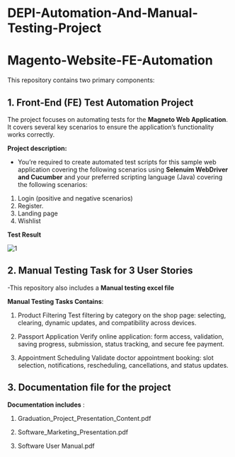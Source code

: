 # DEPI-Automation-And-Manual-Testing-Project
# Magento-Website-FE-Automation

This repository contains two primary components:

## 1. Front-End (FE) Test Automation Project
The project focuses on automating tests for the **Magneto Web Application**. It covers several key scenarios to ensure the application’s functionality works correctly.

**Project description:**
- You’re required to create automated test scripts for this sample web application covering the following scenarios using **Selenuim WebDriver and Cucumber** and your preferred scripting language (Java) covering the following scenarios: 
1. Login (positive and negative scenarios) 
2. Register. 
3. Landing page
4. Wishlist

**Test Result**

![1](https://github.com/user-attachments/assets/c7913b8d-c751-4141-a09f-b19188e4fe42)


## 2. Manual Testing Task for 3 User Stories
-This repository also includes a **Manual testing excel file** 

**Manual Testing Tasks Contains**:
1. Product Filtering
    Test filtering by category on the shop page: selecting, clearing, dynamic updates, and compatibility across devices.

2. Passport Application
    Verify online application: form access, validation, saving progress, submission, status tracking, and secure fee payment.

3. Appointment Scheduling
    Validate doctor appointment booking: slot selection, notifications, rescheduling, cancellations, and status updates.


   
## 3. Documentation file for the project 

**Documentation includes** :

1. Graduation_Project_Presentation_Content.pdf

2. Software_Marketing_Presentation.pdf

3. Software User Manual.pdf
   
   



